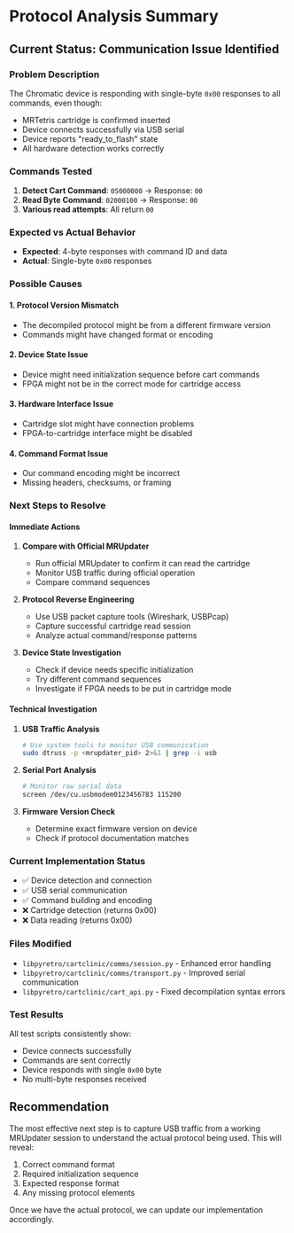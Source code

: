 # Protocol Analysis Summary

## Current Status: Communication Issue Identified

### Problem Description
The Chromatic device is responding with single-byte `0x00` responses to all commands, even though:
- MRTetris cartridge is confirmed inserted
- Device connects successfully via USB serial
- Device reports "ready_to_flash" state
- All hardware detection works correctly

### Commands Tested
1. **Detect Cart Command**: `05000000` → Response: `00`
2. **Read Byte Command**: `02000100` → Response: `00`
3. **Various read attempts**: All return `00`

### Expected vs Actual Behavior
- **Expected**: 4-byte responses with command ID and data
- **Actual**: Single-byte `0x00` responses

### Possible Causes

#### 1. Protocol Version Mismatch
- The decompiled protocol might be from a different firmware version
- Commands might have changed format or encoding

#### 2. Device State Issue
- Device might need initialization sequence before cart commands
- FPGA might not be in the correct mode for cartridge access

#### 3. Hardware Interface Issue
- Cartridge slot might have connection problems
- FPGA-to-cartridge interface might be disabled

#### 4. Command Format Issue
- Our command encoding might be incorrect
- Missing headers, checksums, or framing

### Next Steps to Resolve

#### Immediate Actions
1. **Compare with Official MRUpdater**
   - Run official MRUpdater to confirm it can read the cartridge
   - Monitor USB traffic during official operation
   - Compare command sequences

2. **Protocol Reverse Engineering**
   - Use USB packet capture tools (Wireshark, USBPcap)
   - Capture successful cartridge read session
   - Analyze actual command/response patterns

3. **Device State Investigation**
   - Check if device needs specific initialization
   - Try different command sequences
   - Investigate if FPGA needs to be put in cartridge mode

#### Technical Investigation
1. **USB Traffic Analysis**
   ```bash
   # Use system tools to monitor USB communication
   sudo dtruss -p <mrupdater_pid> 2>&1 | grep -i usb
   ```

2. **Serial Port Analysis**
   ```bash
   # Monitor raw serial data
   screen /dev/cu.usbmodem0123456783 115200
   ```

3. **Firmware Version Check**
   - Determine exact firmware version on device
   - Check if protocol documentation matches

### Current Implementation Status
- ✅ Device detection and connection
- ✅ USB serial communication
- ✅ Command building and encoding
- ❌ Cartridge detection (returns 0x00)
- ❌ Data reading (returns 0x00)

### Files Modified
- `libpyretro/cartclinic/comms/session.py` - Enhanced error handling
- `libpyretro/cartclinic/comms/transport.py` - Improved serial communication
- `libpyretro/cartclinic/cart_api.py` - Fixed decompilation syntax errors

### Test Results
All test scripts consistently show:
- Device connects successfully
- Commands are sent correctly
- Device responds with single `0x00` byte
- No multi-byte responses received

## Recommendation
The most effective next step is to capture USB traffic from a working MRUpdater session to understand the actual protocol being used. This will reveal:
1. Correct command format
2. Required initialization sequence
3. Expected response format
4. Any missing protocol elements

Once we have the actual protocol, we can update our implementation accordingly.